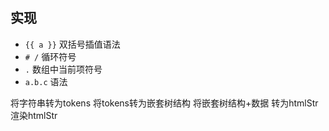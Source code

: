 # 

## 实现

* <code>{{ a }}</code> 双括号插值语法
* <code># /</code> 循环符号
* <code>.</code> 数组中当前项符号
* <code>a.b.c</code> 语法


将字符串转为tokens
将tokens转为嵌套树结构
将嵌套树结构+数据 转为htmlStr
渲染htmlStr

